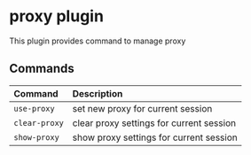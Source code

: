 # proxy plugin

This plugin provides command to manage proxy

## Commands

| Command       | Description                              |
| :------------ | :--------------------------------------- |
| `use-proxy`   | set new proxy for current session        |
| `clear-proxy` | clear proxy settings for current session |
| `show-proxy`  | show proxy settings for current session  |
